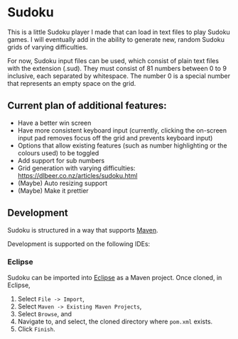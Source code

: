 # Sudoku

This is a little Sudoku player I made that can load in text files to play Sudoku games. I will eventually add in the ability to generate new, random Sudoku grids of varying difficulties.

For now, Sudoku input files can be used, which consist of plain text files with the extension (.sud). They must consist of 81 numbers between 0 to 9 inclusive, each separated by whitespace. The number 0 is a special number that represents an empty space on the grid.

## Current plan of additional features:
* Have a better win screen
* Have more consistent keyboard input (currently, clicking the on-screen input pad removes focus off the grid and prevents keyboard input)
* Options that allow existing features (such as number highlighting or the colours used) to be toggled
* Add support for sub numbers
* Grid generation with varying difficulties: https://dlbeer.co.nz/articles/sudoku.html
* (Maybe) Auto resizing support
* (Maybe) Make it prettier

## Development

Sudoku is structured in a way that supports [Maven][maven].

Development is supported on the following IDEs:

### Eclipse

Sudoku can be imported into [Eclipse][eclipse] as a Maven project. Once cloned, in Eclipse,

1. Select `File -> Import`,
1. Select `Maven -> Existing Maven Projects`,
1. Select `Browse`, and
1. Navigate to, and select, the cloned directory where `pom.xml` exists.
1. Click `Finish`.

[eclipse]: https://www.eclipse.org
[maven]: https://maven.apache.org/what-is-maven.html
